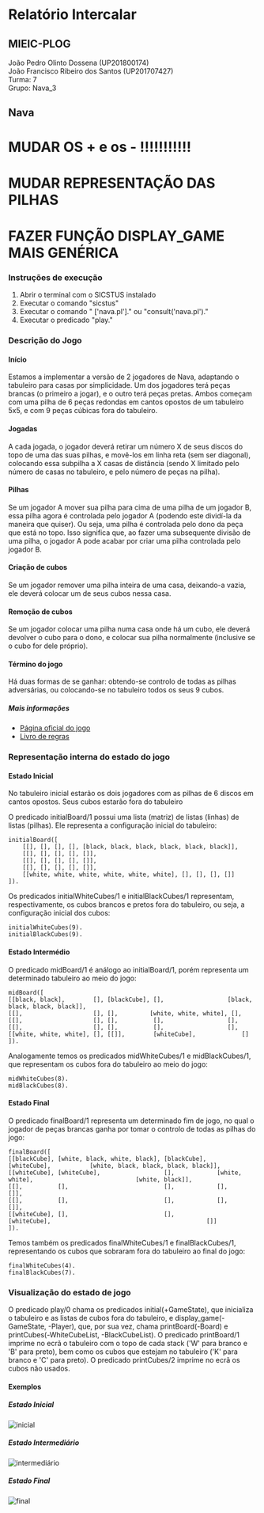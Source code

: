 # Relatório Intercalar
## MIEIC-PLOG

João Pedro Olinto Dossena (UP201800174)  
João Francisco Ribeiro dos Santos (UP201707427)  
Turma: 7  
Grupo: Nava_3  

## Nava


# MUDAR OS + e os - !!!!!!!!!!!
# MUDAR REPRESENTAÇÃO DAS PILHAS
# FAZER FUNÇÃO DISPLAY_GAME MAIS GENÉRICA

### Instruções de execução
1. Abrir o terminal com o SICSTUS instalado
2. Executar o comando "sicstus"
3. Executar o comando " ['nava.pl']." ou "consult('nava.pl')."
4. Executar o predicado "play."

### Descrição do Jogo
#### Início
Estamos a implementar a versão de 2 jogadores de Nava, adaptando o tabuleiro para casas por simplicidade. Um dos jogadores terá peças brancas (o primeiro a jogar), e o outro terá peças pretas. Ambos começam com uma pilha de 6 peças redondas em cantos opostos de um tabuleiro 5x5, e com 9 peças cúbicas fora do tabuleiro.
#### Jogadas
A cada jogada, o jogador deverá retirar um número X de seus discos do topo de uma das suas pilhas, e movê-los em linha reta (sem ser diagonal), colocando essa subpilha a X casas de distância (sendo X limitado pelo número de casas no tabuleiro, e pelo número de peças na pilha).
#### Pilhas
Se um jogador A mover sua pilha para cima de uma pilha de um jogador B, essa pilha agora é controlada pelo jogador A (podendo este dividí-la da maneira que quiser). Ou seja, uma pilha é controlada pelo dono da peça que está no topo. Isso significa que, ao fazer uma subsequente divisão de uma pilha, o jogador A pode acabar por criar uma pilha controlada pelo jogador B.
#### Criação de cubos
Se um jogador remover uma pilha inteira de uma casa, deixando-a vazia, ele deverá colocar um de seus cubos nessa casa.
#### Remoção de cubos
Se um jogador colocar uma pilha numa casa onde há um cubo, ele deverá devolver o cubo para o dono, e colocar sua pilha normalmente (inclusive se o cubo for dele próprio).
#### Término do jogo
Há duas formas de se ganhar: obtendo-se controlo de todas as pilhas adversárias, ou colocando-se no tabuleiro todos os seus 9 cubos. 

##### Mais informações
- [Página oficial do jogo](https://boardgamegeek.com/boardgame/250491/nava)  
- [Livro de regras](./Nava_Final_Rule_Sheet_-_David_Cordell.pdf)

### Representação interna do estado do jogo

#### Estado Inicial
No tabuleiro inicial estarão os dois jogadores com as pilhas de 6 discos em cantos opostos. Seus cubos estarão fora do tabuleiro

O predicado initialBoard/1 possui uma lista (matriz) de listas (linhas) de listas (pilhas). Ele representa a configuração inicial do tabuleiro:

	initialBoard([
		[[], [], [], [], [black, black, black, black, black, black]],
		[[], [], [], [], []],
		[[], [], [], [], []],
		[[], [], [], [], []],
		[[white, white, white, white, white, white], [], [], [], []]
	]).

Os predicados initialWhiteCubes/1 e initialBlackCubes/1 representam, respectivamente, os cubos brancos e pretos fora do tabuleiro, ou seja, a configuração inicial dos cubos:

	initialWhiteCubes(9).
	initialBlackCubes(9).

#### Estado Intermédio
O predicado midBoard/1 é análogo ao initialBoard/1, porém representa um determinado tabuleiro ao meio do jogo:

	midBoard([
    [[black, black],        [], [blackCube], [],                  [black, black, black, black]],
    [[],                    [], [],         [white, white, white], [],
    [[],                    [], [],          [],                  [],
    [[],                    [], [],          [],                  [],
    [[white, white, white], [], [[]],        [whiteCube],       	  []
    ]).

Analogamente temos os predicados midWhiteCubes/1 e midBlackCubes/1, que representam os cubos fora do tabuleiro ao meio do jogo:

	midWhiteCubes(8).
	midBlackCubes(8).


#### Estado Final
O predicado finalBoard/1 representa um determinado fim de jogo, no qual o jogador de peças brancas ganha por tomar o controlo de todas as pilhas do jogo:

	finalBoard([
    [[blackCube], [white, black, white, black], [blackCube],   [whiteCube],           [white, black, black, black, black]],
    [[whiteCube], [whiteCube],                  [],            [white, white],                             [white, black]],
    [[],          [],                           [],            [],                                                     []],
    [[],          [],                           [],            [],                                                     []],
    [[whiteCube], [],                           [],            [whiteCube],                                            []]
    ]).

Temos também os predicados finalWhiteCubes/1 e finalBlackCubes/1, representando os cubos que sobraram fora do tabuleiro ao final do jogo:

	finalWhiteCubes(4).
	finalBlackCubes(7).


### Visualização do estado de jogo
O predicado play/0 chama os predicados initial(+GameState), que inicializa o tabuleiro e as listas de cubos fora do tabuleiro, e display_game(-GameState, -Player), que, por sua vez, chama printBoard(-Board) e printCubes(-WhiteCubeList, -BlackCubeList). O predicado printBoard/1 imprime no ecrã o tabuleiro com o topo de cada stack ('W' para branco e 'B' para preto), bem como os cubos que estejam no tabuleiro ('K' para branco e 'C' para preto). O predicado printCubes/2 imprime no ecrã os cubos não usados.

#### Exemplos

##### Estado Inicial
![inicial](./imgs/initial.png "Estado Inicial")
##### Estado Intermediário
![intermediário](./imgs/intermediate.png "Estado Intermediário")
##### Estado Final
![final](./imgs/final.png "Estado Final")



